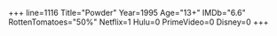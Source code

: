 +++
line=1116
Title="Powder"
Year=1995
Age="13+"
IMDb="6.6"
RottenTomatoes="50%"
Netflix=1
Hulu=0
PrimeVideo=0
Disney=0
+++

